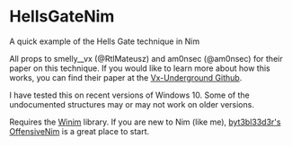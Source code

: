 # HellsGateNim
A quick example of the Hells Gate technique in Nim

All props to smelly__vx (@RtlMateusz) and am0nsec (@am0nsec) for their paper on this technique.
If you would like to learn more about how this works, you can find their paper at the [Vx-Underground Github](https://github.com/vxunderground/VXUG-Papers/tree/main/Hells%20Gate).

I have tested this on recent versions of Windows 10. Some of the undocumented structures may or may not work on older versions.

Requires the [Winim](https://github.com/khchen/winim) library. If you are new to Nim (like me), [byt3bl33d3r's OffensiveNim](https://github.com/byt3bl33d3r/OffensiveNim) is a great place to start.
